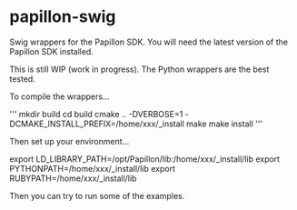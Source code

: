 # papillon-swig
Swig wrappers for the Papillon SDK.  You will need the latest version of the Papillon SDK installed.

This is still WIP (work in progress).  The Python wrappers are the best tested.

To compile the wrappers...

'''
mkdir build
cd build
cmake .. -DVERBOSE=1 -DCMAKE_INSTALL_PREFIX=/home/xxx/_install
make
make install
'''

Then set up your environment...

export LD_LIBRARY_PATH=/opt/Papillon/lib:/home/xxx/_install/lib
export PYTHONPATH=/home/xxx/_install/lib
export RUBYPATH=/home/xxx/_install/lib

Then you can try to run some of the examples.
